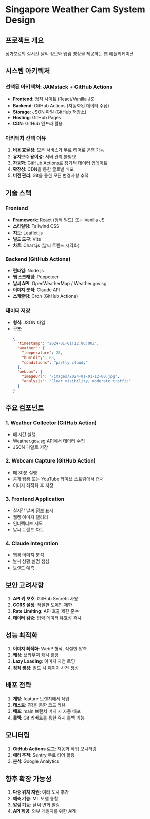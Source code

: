 # Singapore Weather Cam System Design

## 프로젝트 개요
싱가포르의 실시간 날씨 정보와 웹캠 영상을 제공하는 웹 애플리케이션

## 시스템 아키텍처

### 선택된 아키텍처: JAMstack + GitHub Actions
- **Frontend**: 정적 사이트 (React/Vanilla JS)
- **Backend**: GitHub Actions (자동화된 데이터 수집)
- **Storage**: JSON 파일 (GitHub 저장소)
- **Hosting**: GitHub Pages
- **CDN**: GitHub 인프라 활용

### 아키텍처 선택 이유
1. **비용 효율성**: 모든 서비스가 무료 티어로 운영 가능
2. **유지보수 용이성**: 서버 관리 불필요
3. **자동화**: GitHub Actions로 정기적 데이터 업데이트
4. **확장성**: CDN을 통한 글로벌 배포
5. **버전 관리**: Git을 통한 모든 변경사항 추적

## 기술 스택

### Frontend
- **Framework**: React (정적 빌드) 또는 Vanilla JS
- **스타일링**: Tailwind CSS
- **지도**: Leaflet.js
- **빌드 도구**: Vite
- **차트**: Chart.js (날씨 트렌드 시각화)

### Backend (GitHub Actions)
- **런타임**: Node.js
- **웹 스크래핑**: Puppeteer
- **날씨 API**: OpenWeatherMap / Weather.gov.sg
- **이미지 분석**: Claude API
- **스케줄링**: Cron (GitHub Actions)

### 데이터 저장
- **형식**: JSON 파일
- **구조**: 
  ```json
  {
    "timestamp": "2024-01-01T12:00:00Z",
    "weather": {
      "temperature": 28,
      "humidity": 85,
      "conditions": "partly cloudy"
    },
    "webcam": {
      "imageUrl": "/images/2024-01-01-12-00.jpg",
      "analysis": "Clear visibility, moderate traffic"
    }
  }
  ```

## 주요 컴포넌트

### 1. Weather Collector (GitHub Action)
- 매 시간 실행
- Weather.gov.sg API에서 데이터 수집
- JSON 파일로 저장

### 2. Webcam Capture (GitHub Action)
- 매 30분 실행
- 공개 웹캠 또는 YouTube 라이브 스트림에서 캡처
- 이미지 최적화 후 저장

### 3. Frontend Application
- 실시간 날씨 정보 표시
- 웹캠 이미지 갤러리
- 인터랙티브 지도
- 날씨 트렌드 차트

### 4. Claude Integration
- 웹캠 이미지 분석
- 날씨 상황 설명 생성
- 트렌드 예측

## 보안 고려사항
1. **API 키 보호**: GitHub Secrets 사용
2. **CORS 설정**: 적절한 도메인 제한
3. **Rate Limiting**: API 호출 제한 준수
4. **데이터 검증**: 입력 데이터 유효성 검사

## 성능 최적화
1. **이미지 최적화**: WebP 형식, 적절한 압축
2. **캐싱**: 브라우저 캐시 활용
3. **Lazy Loading**: 이미지 지연 로딩
4. **정적 생성**: 빌드 시 페이지 사전 생성

## 배포 전략
1. **개발**: feature 브랜치에서 작업
2. **테스트**: PR을 통한 코드 리뷰
3. **배포**: main 브랜치 머지 시 자동 배포
4. **롤백**: Git 리버트를 통한 즉시 롤백 가능

## 모니터링
1. **GitHub Actions 로그**: 자동화 작업 모니터링
2. **에러 추적**: Sentry 무료 티어 활용
3. **분석**: Google Analytics

## 향후 확장 가능성
1. **다중 위치 지원**: 여러 도시 추가
2. **예측 기능**: ML 모델 통합
3. **알림 기능**: 날씨 변화 알림
4. **API 제공**: 외부 개발자를 위한 API